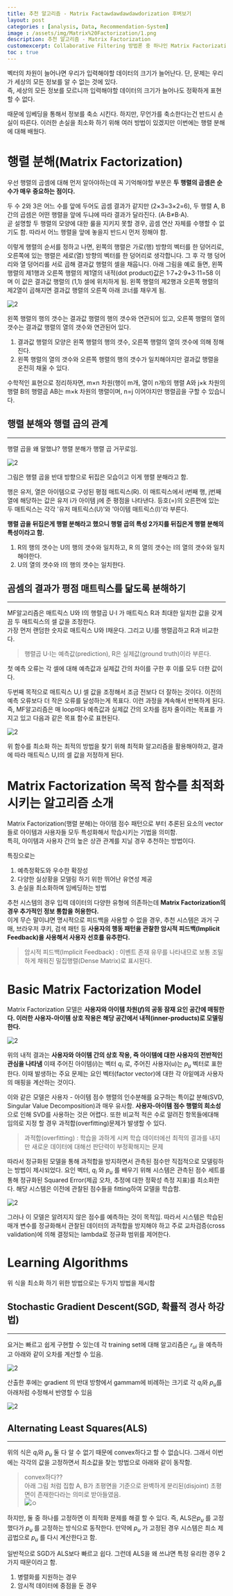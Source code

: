 ```yaml
---
title: 추천 알고리즘 - Matrix Factawdawdawdawdorization 후벼보기
layout: post   
categories : [analysis, Data, Recommendation-System]
image : /assets/img/Matrix%20Factorization/1.png
description: 추천 알고리즘 - Matrix Factorization
customexcerpt: Collaborative Filtering 방법론 중 하나인 Matrix Factorization에 대해 소개를 해보려한다.  
toc : true
---
```


벡터의 차원이 늘어나면 우리가 입력해야할 데이터의 크기가 늘어난다. 단, 문제는 우리가 세상의 모든 정보를 알 수 없는 것에 있다.  
즉, 세상의 모든 정보를 모르니까 입력해야할 데이터의 크기가 늘어나도 정확하게 표현 할 수 없다.

때문에 임베딩을 통해서 정보를 축소 시킨다. 하지만, 무언가를 축소한다는건 반드시 손실이 따른다. 이러한 손실을 최소화 하기 위해 여러 방법이 있겠지만 이번에는 행렬 분해에 대해 배웠다.  

# 행렬 분해(Matrix Factorization)

우선 행렬의 곱셈에 대해 먼저 알아야하는데 꼭 기억해야할 부분은 **두 행렬의 곱셈은 순수가 매우 중요하는 점이다.**  

두 수 2와 3은 어느 수를 앞에 두어도 곱셈 결과가 같지만 (2×3=3×2=6), 두 행렬 A, B 간의 곱셈은 어떤 행렬을 앞에 두냐에 따라 결과가 달라진다. (A⋅B≠B⋅A).   
곧 설명할 두 행렬의 모양에 대한 룰을 지키지 못할 경우, 곱셈 연산 자체를 수행할 수 없기도 함. 따라서 어느 행렬을 앞에 놓을지 반드시 먼저 정해야 함.  


이렇게 행렬의 순서를 정하고 나면, 왼쪽의 행렬은 가로(행) 방향의 벡터를 한 덩어리로, 오른쪽에 있는 행렬은 세로(열) 방향의 벡터를 한 덩어리로 생각합니다. 그 후 각 행 덩어리와 열 덩어리를 서로 곱해 결과값 행렬의 셀을 채웁니다. 아래 그림을 예로 들면, 왼쪽 행렬의 제1행과 오른쪽 행렬의 제1열의 내적(dot product)값은 1⋅7+2⋅9+3⋅11=58 이며 이 값은 결과값 행렬의 (1,1) 셀에 위치하게 됨. 왼쪽 행렬의 제2행과 오른쪽 행렬의 제2열이 곱해지면 결과값 행렬의 오른쪽 아래 코너를 채우게 됨.

![2](https://img1.daumcdn.net/thumb/R1280x0/?scode=mtistory2&fname=https%3A%2F%2Fblog.kakaocdn.net%2Fdn%2FrlOgj%2Fbtrwed9Imnp%2FKcqZqHT143w9Qxk3dUutIK%2Fimg.jpg)

왼쪽 행렬의 행의 갯수는 결과값 행렬의 행의 갯수와 연관되어 있고, 오른쪽 행렬의 열의 갯수는 결과값 행렬의 열의 갯수와 연관된어 있다. 
1. 결과값 행렬의 모양은 왼쪽 행렬의 행의 갯수, 오른쪽 행렬의 열의 갯수에 의해 정해진다.
2. 왼쪽 행렬의 열의 갯수와 오른쪽 행렬의 행의 갯수가 일치해야지만 결과값 행렬을 온전히 채울 수 있다. 

수학적인 표현으로 정리하자면, m×n  차원(행이 m개, 열이 n개)의 행렬 A와 j×k 차원의 행렬 B의 행렬곱 AB는 m×k 차원의 행렬이며, n=j 이어야지만 행렬곱을 구할 수 있습니다.  

## 행렬 분해와 행렬 곱의 관계
----
행렬 곱을 왜 말했냐? 행렬 분해가 행렬 곱 거꾸로임.

![2](https://img1.daumcdn.net/thumb/R1280x0/?scode=mtistory2&fname=https%3A%2F%2Fblog.kakaocdn.net%2Fdn%2FbqisEV%2FbtrwT1f9nxL%2Fnmt1SDZ9h0TS3QykYUOWy0%2Fimg.png)

그림은 행렬 곱을 반대 방향으로 뒤집은 모습이고 이게 행렬 분해라고 함.

행은 유저, 열은 아이템으로 구성된 평점 매트릭스(R). 이 매트릭스에서 i번째 행, j번째 열에 해당하는 값은 유저 i가 아이템 j에 준 평점을 나타낸다. 등호(=)의 오른편에 있는 두 매트릭스는 각각 '유저 매트릭스(U)'와 '아이템 매트릭스(I)'라 부른다.

**행렬 곱을 뒤집은게 행렬 분해라고 했으니 행렬 곱의 특성 2가지를 뒤집은게 행렬 분해의 특성이라고 함.**

1. R의 행의 갯수는 U의 행의 갯수와 일치하고, R 의 열의 갯수는 I의 열의 갯수와 일치해야한다.
2. U의 열의 갯수와 I의 행의 갯수는 일치한다.
   
## 곰셈의 결과가 평점 매트릭스를 닮도록 분해하기
----

MF알고리즘은 매트릭스 U와 I의 행렬곱 U⋅I 가 매트릭스 R과 최대한 일치한 값을 갖게끔 두 매트릭스의 셀 값을 조정한다.   
가장 먼저 랜덤한 숫자로 매트릭스 U와 I채운다. 그리고 U,I를 행렬곱하고 R과 비교한다.  
> 행렬곱 U⋅I는 예측값(prediction), R은 실제값(ground truth)이라 부른다.  

첫 예측 오류는 각 셀에 대해 예측값과 실제값 간의 차이를 구한 후 이를 모두 더한 값이다.

두번째 목적으로 매트릭스 U,I 셀 값을 조정해서 조금 전보다 더 잘하는 것이다. 이전의 예측 오류보다 더 작은 오류를 달성하는게 목표다. 이런 과정을 계속해서 반복하게 된다.  
즉, MF알고리즘은 매 loop마다 예측값과 실제값 간의 오차를 점차 줄이려는 목표를 가지고 있고 다음과 같은 목표 함수로 표현된다.

![2](/assets/img/Matrix%20Factorization/2.png)  

위 함수를 최소화 하는 최적의 방법을 찾기 위해 최적화 알고리즘을 활용해야하고, 결과에 따라 매트릭스 U,I의 셀 값을 저정하게 된다.


# Matrix Factorization 목적 함수를 최적화 시키는 알고리즘 소개

Matrix Factorization(행렬 분해)는 아이템 점수 패턴으로 부터 추론된 요소의 vector들로 아이템과 사용자들 모두 특성화해서 학습시키는 기법을 의미함.  
특히, 아이템과 사용자 간의 높은 상관 관계를 지닐 경우 추천하는 방법이다.  

특징으로는 
1. 예측정확도와 우수한 확장성
2. 다양한 실상황을 모델링 하기 위한 뛰어난 유연성 제공
3. 손실을 최소화하며 임베딩하는 방법

추천 시스템의 경우 입력 데이터의 다양한 유형에 의존하는데 **Matrix Factorization의 경우 추가적인 정보 통합을 허용한다.**  
이게 무슨 말이냐면 명시적으로 피드백을 사용할 수 없을 경우, 추천 시스템은 과거 구매, 브라우저 쿠키, 검색 패턴 등 **사용자의 행동 패턴을 관찰한 암시적 피드백(Implicit Feedback)을 사용해서 사용자 선호를 유추한다.**

> 암시적 피드백(Implicit Feedback) : 이벤트 존재 유무를 나타내므로 보통 조밀하게 채워진 밀집행렬(Dense Matrix)로 표시된다.


# Basic Matrix Factorization Model
Matrix Factorization 모델은 **사용자와 아이템 차원($f$)의 공동 잠재 요인 공간에 매핑한다. 이러한 사용자-아이템 상호 작용은 해당 공간에서 내적(inner-products)로 모델링한다.**  

![2](/assets/img/Matrix%20Factorization/3.png)

위의 내적 결과는 **사용자와 아이템 간의 상호 작용, 즉 아이템에 대한 사용자의 전반적인 관심을 나타냄** 이때 주어진 아이템($i$)는 벡터 $q_{i}$ 로, 주어진 사용자(u)는 $p_{u}$ 벡터로 표한한다. 이때 발생하는 주요 문제는 요인 벡터(factor vector)에 대한 각 아잍메과 사용자의 매핑을 계산하는 것이다.

이와 같은 모델은 사용자 - 아이템 점수 행렬의 인수분해를 요구하는 특이값 분해(SVD, Singular Value Decomposition)과 매우 유사함. **사용자-아이템 점수 행렬의 희소성**으로 인해 SVD를 사용하는 것은 어렵다. 또한 비교적 적은 수로 알려진 항목들에대해 임의로 지정 할 경우 과적합(overfitting)문제가 발생할 수 있다. 

> 과적합(overfitting) : 학습을 과하게 시켜 학습 데이터에선 최적의 결과를 내지만 새로운 데이터에 대해선 판단력이 부정확해지는 문제

따라서 정규화된 모델을 통해 과적합을 방지하면서 관측된 점수만 직접적으로 모델링하는 방법이 제시되었다. 요인 벡터, $q_{i}$ 와 $p_{u}$ 를 배우기 위해 시스템은 관측된 점수 세트를 통해 정규화된 Squared Error(제곱 오차, 추정에 대한 정확성 측정 지표)를 최소화한다. 해당 시스템은 이전에 관찰된 점수들을 fitting하여 모델을 학습함.

![2](/assets/img/Matrix%20Factorization/4.png)

그러나 이 모델은 알려지지 않은 점수를 예측하는 것이 목적임. 따라서 시스템은 학습된 매개 변수를 정규화해서 관찰된 데이터의 과적합을 방지해야 하고 주로 교차검증(cross validation)에 의해 결정되는 lambda로 정규화 범위를 제어한다. 


# Learning Algorithms
위 식을 최소화 하기 위한 방법으로는 두가지 방법을 제시함

## Stochastic Gradient Descent(SGD, 확률적 경사 하강법)
---
요거는 빠르고 쉽게 구현할 수 있는데 각 training set에 대해 알고리즘은 $r_{ui}$ 을 예측하고 아래와 같이 오차를 계산할 수 있음.

![2](/assets/img/Matrix%20Factorization/5.png)

산출한 후에는 gradient 의 반대 방향에서 gammam에 비례하는 크기로 각 $q_i$와 $p_u$를 아래처럼 수정해서 반영할 수 있음


![2](/assets/img/Matrix%20Factorization/6.png)

## Alternating Least Squares(ALS)
----
위의 식은 $q_{i}$와 $p_{u}$ 둘 다 알 수 없기 때문에 convex하다고 할 수 없습니다. 그래서 이번에는 각각의 값을 고정하면서 최소값을 찾는 방법으로 아래와 같이 동작함.
> convex하다??    
> 아래 그림 처럼 집합 A, B가 초평면을 기준으로 완벽하게 분리된(disjoint) 초평면이 존재한다라는 의미로 받아들였음.  
> ![ㅇ](https://img1.daumcdn.net/thumb/R1280x0/?scode=mtistory2&fname=https%3A%2F%2Fblog.kakaocdn.net%2Fdn%2FkJruS%2FbtqDlNwWk6O%2FLVeU6kXZmaFeyCEEtA2g21%2Fimg.png)

하지만, 둘 중 하나를 고정하면 이 최적화 문제를 해결 할 수 있다. 즉, ALS은$p_{u}$  를 고정했다가 $p_{u}$ 를 고정하는 방식으로 동작한다. 만약에 $p_{u}$ 가 고정된 경우 시스템은 최소 제곱법으로 $p_{u}$ 를 다시 계산한다고 함. 

일반적으로 SGD가 ALS보다 빠르고 쉽다. 그런데 ALS을 왜 쓰냐면 특정 유리한 경우 2가지 때문이라고 함.

1. 병렬화를 지원하는 경우
2. 암시적 데이터에 중점을 둔 경우



